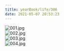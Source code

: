 ```yaml
---
title: yearBook/life/306
date: 2021-05-07 20:53:23
---
```

![001.jpg](/yearBook/life/306/001.jpg)  
![002.jpg](/yearBook/life/306/002.jpg)  
![003.jpg](/yearBook/life/306/003.jpg)  
![004.jpg](/yearBook/life/306/004.jpg)  
